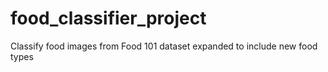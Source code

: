 # food_classifier_project
Classify food images from Food 101 dataset expanded to include new food types
